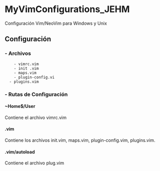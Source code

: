 # MyVimConfigurations_JEHM
Configuración Vim/NeoVim para Windows y Unix

## Configuración

### - Archivos
        - vimrc.vim
        - init .vim
        - maps.vim
        - plugin-config.vi
      - plugins.vim
### - Rutas de Configuración

#### ~Home$/User
Contiene el archivo vimrc.vim

#### .vim
Contiene los archivos init.vim, maps.vim, plugin-config.vim, plugins.vim.

#### .vim/autoload
Contiene el archivo plug.vim
